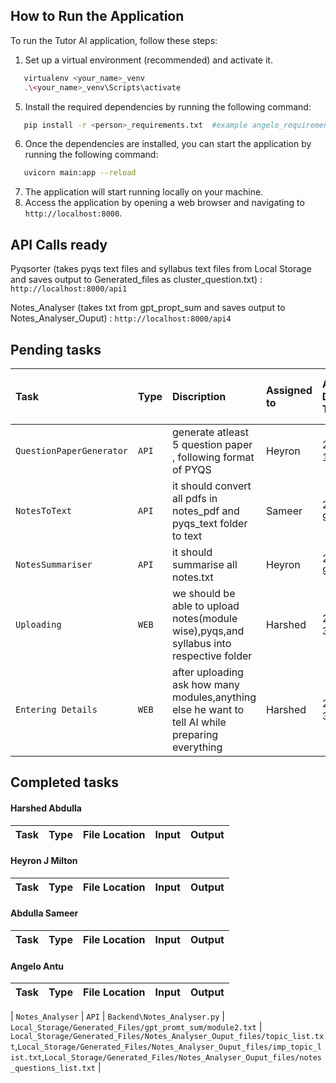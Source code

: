 ## How to Run the Application
To run the Tutor AI application, follow these steps:


1. Set up a virtual environment (recommended) and activate it.
```bash
   virtualenv <your_name>_venv 
   .\<your_name>_venv\Scripts\activate
```
5. Install the required dependencies by running the following command:
```bash
   pip install -r <person>_requirements.txt  #example angelo_requirements.txt
```
6. Once the dependencies are installed, you can start the application by running the following command:
```bash
   uvicorn main:app --reload
```
7. The application will start running locally on your machine.
8. Access the application by opening a web browser and navigating to 
    `http://localhost:8000`.

## API Calls ready

Pyqsorter (takes pyqs text files and syllabus text files from Local Storage and saves output to Generated_files as cluster_question.txt) : `http://localhost:8000/api1`

Notes_Analyser (takes txt from gpt_propt_sum and saves output to Notes_Analyser_Ouput) : `http://localhost:8000/api4`

## Pending tasks

| Task | Type     | Discription                |Assigned to     |Assigned Date-Time|  Expected to complete in        |Input                | Output Expected              |
| :-------- | :------- |  :------------------------- | :-------------------------| :-------------------------| :------------------------- |:------------------------- |:------------------------- |
| `QuestionPaperGenerator` | `API` |  generate atleast 5 question paper , following format of PYQS  |    Heyron         |   23/5/2023 12:00PM         |  6 hour         |you can decide               |       atleast 5 paper inside`Local_Storage/Generated_Files/GenQP`         |                         
| `NotesToText` | `API` |  it should convert all pdfs in notes_pdf and pyqs_text folder to text   |  Sameer         | 23/5/2023  9:00AM          |  12hour         |  `Local_Storage\notes_txt`,`Local_Storage\pyqs_text`            |       `Local_Storage\Generated_Files\Summarised_Notes`         | 
| `NotesSummariser` | `API` |  it should summarise all notes.txt   |  Heyron         | 23/5/2023 9:00AM          |  12 hour         |  `Local_Storage\notes_txt`            |       `Local_Storage\Generated_Files\Summarised_Notes`         | 
| `Uploading` | `WEB` |  we should be able to upload notes(module wise),pyqs,and syllabus into respective folder    |  Harshed         | 23/5/2023 3:00PM          |  6 hour         |  files from user            |       `Local_Storage\notes_pdf`,`Local_Storage\syllabus_pdf`,`Local_Storage\pyqs_pdf`         | 
| `Entering Details` | `WEB` |  after uploading ask how many modules,anything else he want to tell AI while preparing everything    |  Harshed         | 23/5/2023 3:00PM          |  6 hour         |  response from user as text            |       `Local_Storage\User_info` as text file         | 


## Completed tasks

#### Harshed Abdulla

| Task | Type     | File Location                |Input                | Output              |
| :-------- | :------- |  :------------------------- |:------------------------- |:------------------------- |

#### Heyron J Milton

| Task | Type     | File Location                |Input                | Output              |
| :-------- | :------- |  :------------------------- |:------------------------- |:------------------------- |

#### Abdulla Sameer

| Task | Type     | File Location                |Input                | Output              |
| :-------- | :------- |  :------------------------- |:------------------------- |:------------------------- |

#### Angelo Antu

| Task | Type     | File Location                |Input                | Output              |
| :-------- | :------- |  :------------------------- |:------------------------- |:------------------------- |


| `Notes_Analyser` | `API` |  `Backend\Notes_Analyser.py`  |  `Local_Storage/Generated_Files/gpt_promt_sum/module2.txt`           |       `Local_Storage/Generated_Files/Notes_Analyser_Ouput_files/topic_list.txt`,`Local_Storage/Generated_Files/Notes_Analyser_Ouput_files/imp_topic_list.txt`,`Local_Storage/Generated_Files/Notes_Analyser_Ouput_files/notes_questions_list.txt`         | 

